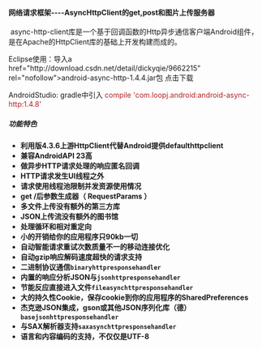 #### 网络请求框架----AsyncHttpClient的get,post和图片上传服务器

<p>&nbsp;async-http-client库是一个基于回调函数的Http异步通信客户端Android组件，是在Apache的HttpClient库的基础上开发构建而成的。</p> 
<p>Eclipse使用：导入a href="http://download.csdn.net/detail/dickyqie/9662215" rel="nofollow">android-async-http-1.4.4.jar</a>包&nbsp;点击下载</p> 
<p>AndroidStudio: gradle中引入&nbsp;<span style="color:#B22222">compile&nbsp;'com.loopj.android:android-async-http:1.4.8'</span></p> 
<span id="OSC_h3_1"></span>
<h5><strong>功能特色</h5> 
<ul> 
 <li>利用版4.3.6上游HttpClient代替Android提供defaulthttpclient</li> 
 <li>兼容Android<strong>API 23</strong>高</li> 
 <li>做<strong>异步</strong>HTTP请求处理的响应<strong>匿名回调</strong></li> 
 <li>HTTP请求发生<strong>UI线程之外</strong></li> 
 <li>请求使用<strong>线程池</strong>限制并发资源使用情况</li> 
 <li>get /后<strong>参数生成器</strong>（ RequestParams ）</li> 
 <li><strong>多文件上传</strong>没有额外的第三方库</li> 
 <li><strong>JSON上传流</strong>没有额外的图书馆</li> 
 <li>处理循环和相对重定向</li> 
 <li>小的开销给你的应用程序只<strong>90kb</strong>一切</li> 
 <li>自动智能<strong>请求重试次数</strong>质量不一的移动连接优化</li> 
 <li>自动<strong>gzip</strong>响应解码速度超快的请求支持</li> 
 <li>二进制协议通信<code>binaryhttpresponsehandler</code></li> 
 <li>内置的响应分析<strong>JSON</strong>与<code>jsonhttpresponsehandler</code></li> 
 <li>节能反应直接进入文件<code>fileasynchttpresponsehandler</code></li> 
 <li><strong>大的持久性Cookie</strong>，保存cookie到你的应用程序的SharedPreferences</li> 
 <li>杰克逊JSON集成，gson或其他JSON序列化库（德）<code>basejsonhttpresponsehandler</code></li> 
 <li>与SAX解析器支持<code>saxasynchttpresponsehandler</code></li> 
 <li>语言和内容编码的支持，不仅仅是UTF-8</li> 
</ul> 
